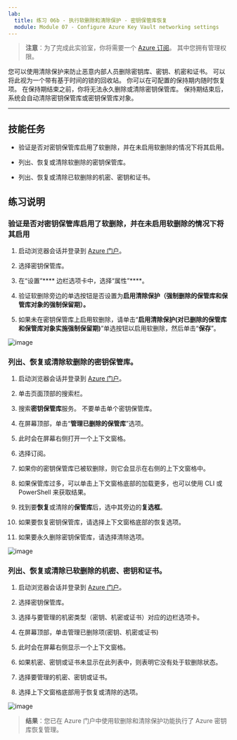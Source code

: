 ```yaml
---
lab:
  title: 练习 06b - 执行软删除和清除保护 - 密钥保管库恢复
  module: Module 07 - Configure Azure Key Vault networking settings
---
```



>**注意**：为了完成此实验室，你将需要一个 [Azure 订阅](https://azure.microsoft.com/en-us/free/?azure-portal=true)。 其中您拥有管理权限。 


您可以使用清除保护来防止恶意内部人员删除密钥库、密钥、机密和证书。 可以将此视为一个带有基于时间的锁的回收站。 你可以在可配置的保持期内随时恢复项。 在保持期结束之前，你将无法永久删除或清除密钥保管库。 保持期结束后，系统会自动清除密钥保管库或密钥保管库对象。

---

## 技能任务

- 验证是否对密钥保管库启用了软删除，并在未启用软删除的情况下将其启用。

- 列出、恢复或清除软删除的密钥保管库。

- 列出、恢复或清除已软删除的机密、密钥和证书。

## 练习说明 

### 验证是否对密钥保管库启用了软删除，并在未启用软删除的情况下将其启用

1. 启动浏览器会话并登录到 [Azure 门户](https://portal.azure.com/)。
   
2. 选择密钥保管库。

3. 在“设置”**** 边栏选项卡中，选择“属性”****。

4. 验证软删除旁边的单选按钮是否设置为**启用清除保护（强制删除的保管库和保管库对象的强制保留期）。**

5. 如果未在密钥保管库上启用软删除，请单击“**启用清除保护(对已删除的保管库和保管库对象实施强制保留期)**”单选按钮以启用软删除，然后单击“**保存**”。

![image](https://github.com/MicrosoftLearning/Secure-Azure-services-and-workloads-with-Microsoft-Cloud-Security-Benchmark/assets/91347931/06131a60-7f00-4764-a424-87ea41a78394)


### 列出、恢复或清除软删除的密钥保管库。

1. 启动浏览器会话并登录到 [Azure 门户](https://portal.azure.com/)。
   
2. 单击页面顶部的搜索栏。

3. 搜索**密钥保管库**服务。 不要单击单个密钥保管库。

4. 在屏幕顶部，单击“**管理已删除的保管库**”选项。

5. 此时会在屏幕右侧打开一个上下文窗格。

6. 选择订阅。

7. 如果你的密钥保管库已被软删除，则它会显示在右侧的上下文窗格中。

8. 如果保管库过多，可以单击上下文窗格底部的加载更多，也可以使用 CLI 或 PowerShell 来获取结果。

9. 找到要**恢复**或清除的**保管库**后，选中其旁边的**复选框**。

10. 如果要恢复密钥保管库，请选择上下文窗格底部的恢复选项。

11. 如果要永久删除密钥保管库，请选择清除选项。

![image](https://github.com/MicrosoftLearning/Secure-Azure-services-and-workloads-with-Microsoft-Cloud-Security-Benchmark/assets/91347931/f41c0673-3832-4d3f-8b05-48e46e6c2282)


### 列出、恢复或清除已软删除的机密、密钥和证书。

1. 启动浏览器会话并登录到 [Azure 门户](https://portal.azure.com/)。
   
2. 选择密钥保管库。

3. 选择与要管理的机密类型（密钥、机密或证书）对应的边栏选项卡。

4. 在屏幕顶部，单击管理已删除项(密钥、机密或证书)

5. 此时会在屏幕右侧显示一个上下文窗格。

6. 如果机密、密钥或证书未显示在此列表中，则表明它没有处于软删除状态。

7. 选择要管理的机密、密钥或证书。

8. 选择上下文窗格底部用于恢复或清除的选项。

![image](https://github.com/MicrosoftLearning/Secure-Azure-services-and-workloads-with-Microsoft-Cloud-Security-Benchmark/assets/91347931/dab95f78-1642-4883-b56f-70e1e5320d45)


  > **结果**：您已在 Azure 门户中使用软删除和清除保护功能执行了 Azure 密钥库恢复管理。
